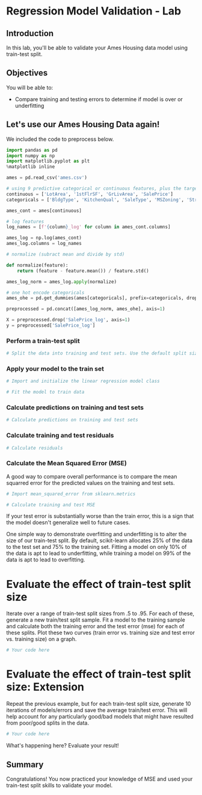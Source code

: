 
# Regression Model Validation - Lab

## Introduction

In this lab, you'll be able to validate your Ames Housing data model using train-test split.


## Objectives

You will be able to:

- Compare training and testing errors to determine if model is over or underfitting


## Let's use our Ames Housing Data again!

We included the code to preprocess below.


```python
import pandas as pd
import numpy as np
import matplotlib.pyplot as plt
%matplotlib inline

ames = pd.read_csv('ames.csv')

# using 9 predictive categorical or continuous features, plus the target SalePrice
continuous = ['LotArea', '1stFlrSF', 'GrLivArea', 'SalePrice']
categoricals = ['BldgType', 'KitchenQual', 'SaleType', 'MSZoning', 'Street', 'Neighborhood']

ames_cont = ames[continuous]

# log features
log_names = [f'{column}_log' for column in ames_cont.columns]

ames_log = np.log(ames_cont)
ames_log.columns = log_names

# normalize (subract mean and divide by std)

def normalize(feature):
    return (feature - feature.mean()) / feature.std()

ames_log_norm = ames_log.apply(normalize)

# one hot encode categoricals
ames_ohe = pd.get_dummies(ames[categoricals], prefix=categoricals, drop_first=True)

preprocessed = pd.concat([ames_log_norm, ames_ohe], axis=1)
```


```python
X = preprocessed.drop('SalePrice_log', axis=1)
y = preprocessed['SalePrice_log']
```

### Perform a train-test split


```python
# Split the data into training and test sets. Use the default split size
```

### Apply your model to the train set


```python
# Import and initialize the linear regression model class
```


```python
# Fit the model to train data
```

### Calculate predictions on training and test sets


```python
# Calculate predictions on training and test sets
```

### Calculate training and test residuals


```python
# Calculate residuals

```

### Calculate the Mean Squared Error (MSE)

A good way to compare overall performance is to compare the mean squarred error for the predicted values on the training and test sets.


```python
# Import mean_squared_error from sklearn.metrics

```


```python
# Calculate training and test MSE

```

If your test error is substantially worse than the train error, this is a sign that the model doesn't generalize well to future cases.

One simple way to demonstrate overfitting and underfitting is to alter the size of our train-test split. By default, scikit-learn allocates 25% of the data to the test set and 75% to the training set. Fitting a model on only 10% of the data is apt to lead to underfitting, while training a model on 99% of the data is apt to lead to overfitting.

# Evaluate the effect of train-test split size

Iterate over a range of train-test split sizes from .5 to .95. For each of these, generate a new train/test split sample. Fit a model to the training sample and calculate both the training error and the test error (mse) for each of these splits. Plot these two curves (train error vs. training size and test error vs. training size) on a graph.


```python
# Your code here
```

# Evaluate the effect of train-test split size: Extension

Repeat the previous example, but for each train-test split size, generate 10 iterations of models/errors and save the average train/test error. This will help account for any particularly good/bad models that might have resulted from poor/good splits in the data. 


```python
# Your code here
```

What's happening here? Evaluate your result!

##  Summary 

Congratulations! You now practiced your knowledge of MSE and used your train-test split skills to validate your model.
